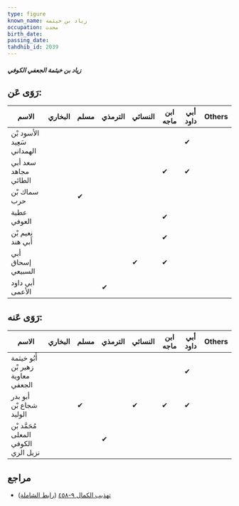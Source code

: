 ```yaml
---
type: figure
known_name: زياد بن خيثمة
occupation: محدث
birth_date:
passing_date:
tahdhib_id: 2039
---
```

##### زياد بن خيثمة الجعفي الكوفي

## رَوَى عَن:
| الاسم                      | البخاري | مسلم | الترمذي | النسائي | ابن ماجه | أبي داود | Others |
| -------------------------- | ------- | ---- | ------- | ------- | -------- | -------- | ------ |
| الأسود بْن سَعِيد الهمداني |         |      |         |         |          | ✔        |        |
| سعد أبي مجاهد الطائي       |         |      |         |         | ✔        | ✔        |        |
| سماك بْن حرب               |         | ✔    |         |         |          |          |        |
| عطية العوفي                |         |      |         |         | ✔        |          |        |
| نعيم بْن أَبي هند          |         |      |         |         | ✔        |          |        |
| أبي إسحاق السبيعي          |         |      |         | ✔       | ✔        |          |        |
| أبي داود الأعمى            |         |      | ✔       |         |          |          |        |
## رَوَى عَنه:
| الاسم                                | البخاري | مسلم | الترمذي | النسائي | ابن ماجه | أبي داود | Others |
| ------------------------------------ | ------- | ---- | ------- | ------- | -------- | -------- | ------ |
| أَبُو خيثمة زهير بْن معاوية الجعفي   |         |      |         |         |          | ✔        |        |
| أبو بدر شجاع بْن الوليد              |         | ✔    |         | ✔       | ✔        | ✔        |        |
| مُحَمَّد بْن المعلى الكوفي نزيل الري |         |      | ✔       |         |          |          |        |
## مراجع
- [تهذيب الكمال ٩-٤٥٨](obsidian://open?vault=Tahdhib-al-Kamal&file=Figures/٢٠٣٩-زياد%20بن%20خيثمة%20الجعفي%20الكوفي) ([رابط الشاملة](https://shamela.ws/book/3722/4698))